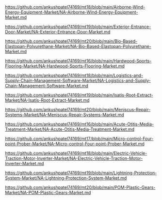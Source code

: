<p><a href="https://github.com/ankushpatel74169/mt18/blob/main/Airborne-Wind-Energy-Equipment-Market/NA-Airborne-Wind-Energy-Equipment-Market.md">https://github.com/ankushpatel74169/mt18/blob/main/Airborne-Wind-Energy-Equipment-Market/NA-Airborne-Wind-Energy-Equipment-Market.md</a></p><p><a href="https://github.com/ankushpatel74169/mt19/blob/main/Exterior-Entrance-Door-Market/NA-Exterior-Entrance-Door-Market.md">https://github.com/ankushpatel74169/mt19/blob/main/Exterior-Entrance-Door-Market/NA-Exterior-Entrance-Door-Market.md</a></p><p><a href="https://github.com/ankushpatel74169/mt20/blob/main/Bio-Based-Elastopan-Polyurethane-Market/NA-Bio-Based-Elastopan-Polyurethane-Market.md">https://github.com/ankushpatel74169/mt20/blob/main/Bio-Based-Elastopan-Polyurethane-Market/NA-Bio-Based-Elastopan-Polyurethane-Market.md</a></p><p><a href="https://github.com/ankushpatel74169/mt16/blob/main/Hardwood-Sports-Flooring-Market/NA-Hardwood-Sports-Flooring-Market.md">https://github.com/ankushpatel74169/mt16/blob/main/Hardwood-Sports-Flooring-Market/NA-Hardwood-Sports-Flooring-Market.md</a></p><p><a href="https://github.com/ankushpatel74169/mt18/blob/main/Logistics-and-Supply-Chain-Management-Software-Market/NA-Logistics-and-Supply-Chain-Management-Software-Market.md">https://github.com/ankushpatel74169/mt18/blob/main/Logistics-and-Supply-Chain-Management-Software-Market/NA-Logistics-and-Supply-Chain-Management-Software-Market.md</a></p><p><a href="https://github.com/ankushpatel74169/mt19/blob/main/Isatis-Root-Extract-Market/NA-Isatis-Root-Extract-Market.md">https://github.com/ankushpatel74169/mt19/blob/main/Isatis-Root-Extract-Market/NA-Isatis-Root-Extract-Market.md</a></p><p><a href="https://github.com/ankushpatel74169/mt20/blob/main/Meniscus-Repair-Systems-Market/NA-Meniscus-Repair-Systems-Market.md">https://github.com/ankushpatel74169/mt20/blob/main/Meniscus-Repair-Systems-Market/NA-Meniscus-Repair-Systems-Market.md</a></p><p><a href="https://github.com/ankushpatel74169/mt16/blob/main/Acute-Otitis-Media-Treatment-Market/NA-Acute-Otitis-Media-Treatment-Market.md">https://github.com/ankushpatel74169/mt16/blob/main/Acute-Otitis-Media-Treatment-Market/NA-Acute-Otitis-Media-Treatment-Market.md</a></p><p><a href="https://github.com/ankushpatel74169/mt17/blob/main/Micro-control-Four-point-Prober-Market/NA-Micro-control-Four-point-Prober-Market.md">https://github.com/ankushpatel74169/mt17/blob/main/Micro-control-Four-point-Prober-Market/NA-Micro-control-Four-point-Prober-Market.md</a></p><p><a href="https://github.com/ankushpatel74169/mt18/blob/main/Electric-Vehicle-Traction-Motor-Inverter-Market/NA-Electric-Vehicle-Traction-Motor-Inverter-Market.md">https://github.com/ankushpatel74169/mt18/blob/main/Electric-Vehicle-Traction-Motor-Inverter-Market/NA-Electric-Vehicle-Traction-Motor-Inverter-Market.md</a></p><p><a href="https://github.com/ankushpatel74169/mt19/blob/main/Lightning-Protection-System-Market/NA-Lightning-Protection-System-Market.md">https://github.com/ankushpatel74169/mt19/blob/main/Lightning-Protection-System-Market/NA-Lightning-Protection-System-Market.md</a></p><p><a href="https://github.com/ankushpatel74169/mt20/blob/main/POM-Plastic-Gears-Market/NA-POM-Plastic-Gears-Market.md">https://github.com/ankushpatel74169/mt20/blob/main/POM-Plastic-Gears-Market/NA-POM-Plastic-Gears-Market.md</a></p>
